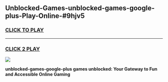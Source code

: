 
## Unblocked-Games-unblocked-games-google-plus-Play-Online-#9hjv5
<h3>
<a href="https://premium.freeplayer.one?title=unblocked-games-google-plus&ref=27F">CLICK TO PLAY</a></h3>
<hr>

<h3>
<a href="https://premium.freeplayer.one?title=unblocked-games-google-plus&ref=27F">CLICK 2 PLAY</a>
  
</h3>

<a href="https://premium.freeplayer.one?title=unblocked-games-google-plus&ref=27F"><img src="https://clearcache.store/games.png"></a>


**unblocked-games-google-plus games unblocked: Your Gateway to Fun and Accessible Online Gaming**
